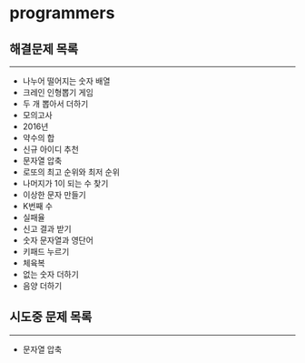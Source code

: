 # programmers

## 해결문제 목록 
***
- 나누어 떨어지는 숫자 배열
- 크레인 인형뽑기 게임
- 두 개 뽑아서 더하기
- 모의고사
- 2016년
- 약수의 합
- 신규 아이디 추천
- 문자열 압축
- 로또의 최고 순위와 최저 순위
- 나머지가 1이 되는 수 찾기
- 이상한 문자 만들기
- K번째 수
- 실패율
- 신고 결과 받기
- 숫자 문자열과 영단어
- 키패드 누르기
- 체육복
- 없는 숫자 더하기
- 음양 더하기

## 시도중 문제 목록
***
* 문자열 압축


